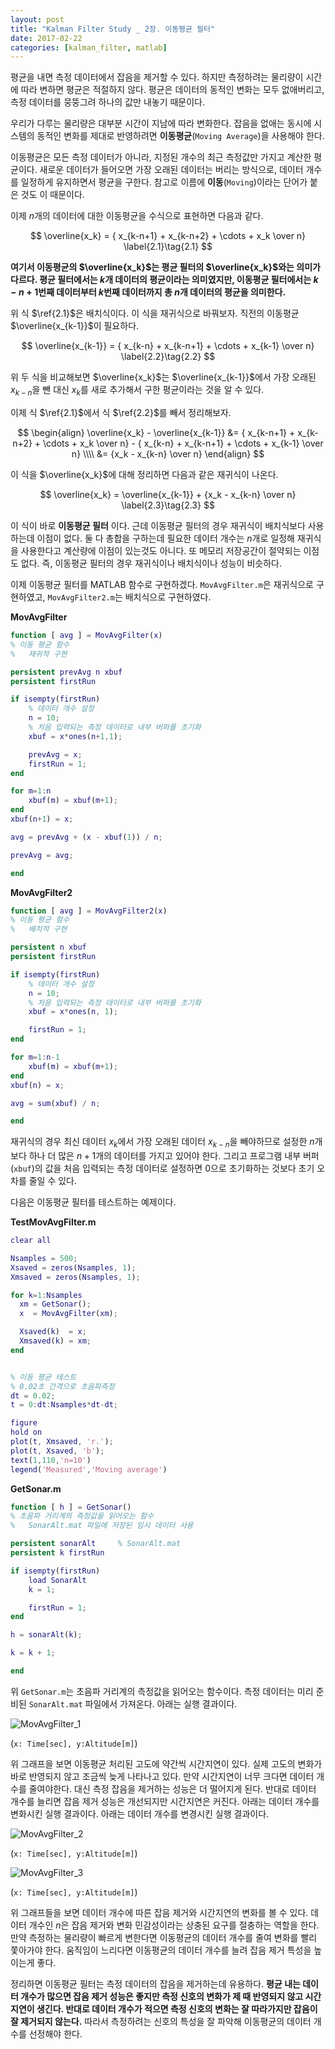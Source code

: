 ```yaml
---
layout: post
title: "Kalman Filter Study _ 2장. 이동평균 필터"
date: 2017-02-22
categories: [kalman_filter, matlab]
---
```


평균을 내면 측정 데이터에서 잡음을 제거할 수 있다. 하지만 측정하려는 물리량이 시간에
따라 변하면 평균은 적절하지 않다. 평균은 데이터의 동적인 변화는 모두 없애버리고, 측정
데이터를 뭉뚱그려 하나의 값만 내놓기 때문이다.  

우리가 다루는 물리량은 대부분 시간이 지남에 따라 변화한다. 잡음을 없애는 동시에 시스템의
동적인 변화를 제대로 반영하려면 **이동평균**(`Moving Average`)을 사용해야 한다.  

이동평균은 모든 측정 데이터가 아니라, 지정된 개수의 최근 측정값만 가지고 계산한 평균이다.
새로운 데이터가 들어오면 가장 오래된 데이터는 버리는 방식으로, 데이터 개수를 일정하게
유지하면서 평균을 구한다. 참고로 이름에 **이동**(`Moving`)이라는 단어가 붙은 것도 이
때문이다.  

이제 $n$개의 데이터에 대한 이동평균을 수식으로 표현하면 다음과 같다.

$$
\overline{x_k} = { x_{k-n+1} + x_{k-n+2} + \cdots + x_k \over n} \label{2.1}\tag{2.1}
$$


**여기서 이동평균의 $\overline{x_k}$는 평균 필터의 $\overline{x_k}$와는 의미가 다르다.
평균 필터에서는 $k$개 데이터의 평균이라는 의미였지만, 이동평균 필터에서는 $k-n+1$번째
데이터부터 $k$번째 데이터까지 총 $n$개 데이터의 평균을 의미한다.**  

위 식 $\ref{2.1}$은 배치식이다. 이 식을 재귀식으로 바꿔보자. 직전의 이동평균
$\overline{x_{k-1}}$이 필요하다.  

$$
\overline{x_{k-1}} = { x_{k-n} + x_{k-n+1} + \cdots + x_{k-1} \over n} \label{2.2}\tag{2.2}
$$

위 두 식을 비교해보면 $\overline{x_k}$는 $\overline{x_{k-1}}$에서 가장 오래된
$x_{k-n}$을 뺀 대신 $x_k$를 새로 추가해서 구한 평균이라는 것을 알 수 있다.  

이제 식 $\ref{2.1}$에서 식 $\ref{2.2}$를 빼서 정리해보자.  

$$
\begin{align}
\overline{x_k} - \overline{x_{k-1}} &= { x_{k-n+1} + x_{k-n+2} + \cdots + x_k \over n} - { x_{k-n} + x_{k-n+1} + \cdots + x_{k-1} \over n} \\\\
                                    &= {x_k - x_{k-n} \over n}
\end{align}
$$

이 식을 $\overline{x_k}$에 대해 정리하면 다음과 같은 재귀식이 나온다.  

$$
\overline{x_k} = \overline{x_{k-1}} + {x_k - x_{k-n} \over n} \label{2.3}\tag{2.3}
$$

이 식이 바로 **이동평균 필터** 이다. 근데 이동평균 필터의 경우 재귀식이 배치식보다
사용하는데 이점이 없다. 둘 다 총합을 구하는데 필요한 데이터 개수는 $n$개로 일정해
재귀식을 사용한다고 계산량에 이점이 있는것도 아니다. 또 메모리 저장공간이 절약되는
이점도 없다. 즉, 이동평균 필터의 경우 재귀식이나 배치식이나 성능이 비슷하다.  

이제 이동평균 필터를 MATLAB 함수로 구현하겠다. `MovAvgFilter.m`은 재귀식으로 구현하였고,
`MovAvgFilter2.m`는 배치식으로 구현하였다.  

**MovAvgFilter**

```matlab
function [ avg ] = MovAvgFilter(x)
% 이동 평균 함수
%   재귀적 구현

persistent prevAvg n xbuf
persistent firstRun

if isempty(firstRun)
    % 데이터 개수 설정
    n = 10;
    % 처음 입력되는 측정 데이터로 내부 버퍼를 초기화
    xbuf = x*ones(n+1,1);

    prevAvg = x;
    firstRun = 1;
end

for m=1:n
    xbuf(m) = xbuf(m+1);
end
xbuf(n+1) = x;

avg = prevAvg + (x - xbuf(1)) / n;

prevAvg = avg;

end
```

**MovAvgFilter2**

```matlab
function [ avg ] = MovAvgFilter2(x)
% 이동 평균 함수
%   배치적 구현

persistent n xbuf
persistent firstRun

if isempty(firstRun)
    % 데이터 개수 설정
    n = 10;
    % 처음 입력되는 측정 데이터로 내부 버퍼를 초기화
    xbuf = x*ones(n, 1);

    firstRun = 1;
end

for m=1:n-1
    xbuf(m) = xbuf(m+1);
end
xbuf(n) = x;

avg = sum(xbuf) / n;

end
```


재귀식의 경우 최신 데이터 $x_k$에서 가장 오래된 데이터 $x_{k-n}$을 빼야하므로 설정한
$n$개 보다 하나 더 많은 $n+1$개의 데이터를 가지고 있어야 한다. 그리고 프로그램 내부
버퍼(`xbuf`)의 값을 처음 입력되는 측정 데이터로 설정하면 $0$으로 초기화하는 것보다
초기 오차를 줄일 수 있다.  

다음은 이동평균 필터를 테스트하는 예제이다.

**TestMovAvgFilter.m**

```matlab
clear all

Nsamples = 500;
Xsaved = zeros(Nsamples, 1);
Xmsaved = zeros(Nsamples, 1);

for k=1:Nsamples
  xm = GetSonar();
  x  = MovAvgFilter(xm);

  Xsaved(k)  = x;
  Xmsaved(k) = xm;
end


% 이동 평균 테스트
% 0.02초 간격으로 초음파측정
dt = 0.02;
t = 0:dt:Nsamples*dt-dt;

figure
hold on
plot(t, Xmsaved, 'r.');
plot(t, Xsaved, 'b');
text(1,110,'n=10')
legend('Measured','Moving average')
```

**GetSonar.m**

```matlab
function [ h ] = GetSonar()
% 초음파 거리계의 측정값을 읽어오는 함수
%   SonarAlt.mat 파일에 저장된 임시 데이터 사용

persistent sonarAlt     % SonarAlt.mat
persistent k firstRun

if isempty(firstRun)
    load SonarAlt
    k = 1;

    firstRun = 1;
end

h = sonarAlt(k);

k = k + 1;

end
```


위 `GetSonar.m`는 초음파 거리계의 측정값을 읽어오는 함수이다. 측정 데이터는 미리 준비된
`SonarAlt.mat` 파일에서 가져온다. 아래는 실행 결과이다.  

![MovAvgFilter_1](https://raw.githubusercontent.com/RoyalAzalea/RoyalAzalea.github.io/master/static/img/_posts/kalman-filter-study/MovAvgFilter_1.PNG)

(`x: Time[sec], y:Altitude[m]`)  

위 그래프을 보면 이동평균 처리된 고도에 약간씩 시간지연이 있다. 실제 고도의 변화가 바로
반영되지 않고 조금씩 늦게 나타나고 있다. 만약 시간지연이 너무 크다면 데이터 개수를
줄여야한다. 대신 측정 잡음을 제거하는 성능은 더 떨어지게 된다. 반대로 데이터 개수를
늘리면 잡음 제거 성능은 개선되지만 시간지연은 커진다. 아래는 데이터 개수를 변화시킨
실행 결과이다. 아래는 데이터 개수를 변경시킨 실행 결과이다.  

![MovAvgFilter_2](https://raw.githubusercontent.com/RoyalAzalea/RoyalAzalea.github.io/master/static/img/_posts/kalman-filter-study/MovAvgFilter_2.PNG)

(`x: Time[sec], y:Altitude[m]`)  

![MovAvgFilter_3](https://raw.githubusercontent.com/RoyalAzalea/RoyalAzalea.github.io/master/static/img/_posts/kalman-filter-study/MovAvgFilter_3.PNG)

(`x: Time[sec], y:Altitude[m]`)  

위 그래프들을 보면 데이터 개수에 따른 잡음 제거와 시간지연의 변화를 볼 수 있다. 데이터
개수인 $n$은 잡음 제거와 변화 민감성이라는 상충된 요구를 절충하는 역할을 한다. 만약
측정하는 물리량이 빠르게 변한다면 이동평균의 데이터 개수를 줄여 변화를 빨리 쫓아가야 한다.
움직임이 느리다면 이동평균의 데이터 개수를 늘려 잡음 제거 특성을 높이는게 좋다.  

정리하면 이동평균 필터는 측정 데이터의 잡음을 제거하는데 유용하다. **평균 내는 데이터 개수가
많으면 잡음 제거 성능은 좋지만 측정 신호의 변화가 제 때 반영되지 않고 시간지연이 생긴다.
반대로 데이터 개수가 적으면 측정 신호의 변화는 잘 따라가지만 잡음이 잘 제거되지 않는다.**
따라서 측정하려는 신호의 특성을 잘 파악해 이동평균의 데이터 개수를 선정해야 한다.

